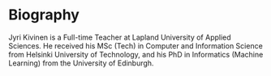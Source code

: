 # Biography

Jyri Kivinen is a Full-time Teacher at Lapland University of Applied Sciences. He received his MSc (Tech) in Computer and Information Science from Helsinki University of Technology, and his PhD in Informatics (Machine Learning) from the University of Edinburgh.